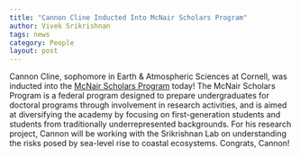 ```yaml
---
title: "Cannon Cline Inducted Into McNair Scholars Program"
author: Vivek Srikrishnan
tags: news
category: People
layout: post
---
```


Cannon Cline, sophomore in Earth & Atmospheric Sciences at Cornell, was inducted into the [McNair Scholars Program](https://mcnairscholars.com/) today! The McNair Scholars Program is a federal program designed to prepare undergraduates for doctoral programs through involvement in research activities, and is aimed at diversifying the academy by focusing on first-generation students and students from traditionally underrepresented backgrounds. For his research project, Cannon will be working with the Srikrishnan Lab on understanding the risks posed by sea-level rise to coastal ecosystems. Congrats, Cannon!